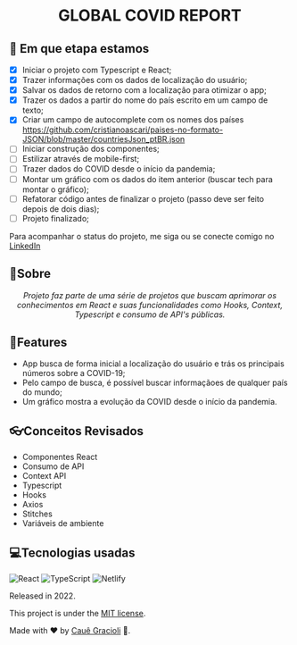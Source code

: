 <h1 align="center">
  GLOBAL COVID REPORT
</h1>

## 🧭 Em que etapa estamos
- [x] Iniciar o projeto com Typescript e React;
- [x] Trazer informações com os dados de localização do usuário;
- [x] Salvar os dados de retorno com a localização para otimizar o app;
- [x] Trazer os dados a partir do nome do país escrito em um campo de texto;
- [x] Criar um campo de autocomplete com os nomes dos países https://github.com/cristianoascari/paises-no-formato-JSON/blob/master/countriesJson_ptBR.json
- [ ] Iniciar construção dos componentes;
- [ ] Estilizar através de mobile-first;
- [ ] Trazer dados do COVID desde o início da pandemia;
- [ ] Montar um gráfico com os dados do item anterior (buscar tech para montar o gráfico);
- [ ] Refatorar código antes de finalizar o projeto (passo deve ser feito depois de dois dias);
- [ ] Projeto finalizado;

Para acompanhar o status do projeto, me siga ou se conecte comigo no <a href="">LinkedIn</a>

## 📌Sobre

<div>
    <p align="center">
    <em>
        Projeto faz parte de uma série de projetos que buscam aprimorar os conhecimentos em React e suas funcionalidades como Hooks, Context, Typescript e consumo de API's públicas.
    </em>
    </p>
</div>

## 🚀Features

- App busca de forma inicial a localização do usuário e trás os principais números sobre a COVID-19;
- Pelo campo de busca, é possível buscar informaçãoes de qualquer país do mundo;
- Um gráfico mostra a evolução da COVID desde o início da pandemia.

## 👓Conceitos Revisados

- Componentes React
- Consumo de API
- Context API
- Typescript
- Hooks
- Axios
- Stitches
- Variáveis de ambiente

 ## 💻Tecnologias usadas
  
  ![React](https://img.shields.io/badge/react-%2320232a.svg?style=for-the-badge&logo=react&logoColor=%2361DAFB)
  ![TypeScript](https://img.shields.io/badge/typescript-%23007ACC.svg?style=for-the-badge&logo=typescript&logoColor=white)
  ![Netlify](https://img.shields.io/badge/netlify-%23000000.svg?style=for-the-badge&logo=netlify&logoColor=#00C7B7)

Released in 2022.

This project is under the [MIT license](https://github.com/Yuri-stack/ReadMe/blob/main/LICENSE).

Made with ❤️ by [Cauê Gracioli](https://github.com/cauegraciolip) 🚀.
